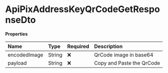 # ApiPixAddressKeyQrCodeGetResponseDto

**Properties**

| Name         | Type   | Required | Description               |
| :----------- | :----- | :------- | :------------------------ |
| encodedImage | String | ❌       | QrCode image in base64    |
| payload      | String | ❌       | Copy and Paste the QrCode |

<!-- This file was generated by liblab | https://liblab.com/ -->
